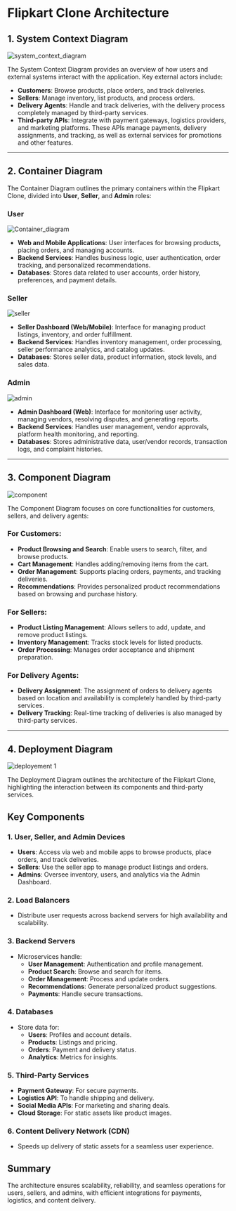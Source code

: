 # Flipkart Clone Architecture

## 1. System Context Diagram

![system_context_diagram](https://github.com/user-attachments/assets/e15149a9-95ef-459e-8215-83679f7d5e2f)



The System Context Diagram provides an overview of how users and external systems interact with the application. Key external actors include:

- **Customers**: Browse products, place orders, and track deliveries.
- **Sellers**: Manage inventory, list products, and process orders.
- **Delivery Agents**: Handle and track deliveries, with the delivery process completely managed by third-party services.
- **Third-party APIs**: Integrate with payment gateways, logistics providers, and marketing platforms. These APIs manage payments, delivery assignments, and tracking, as well as external services for promotions and other features.
---

## 2. Container Diagram  

The Container Diagram outlines the primary containers within the Flipkart Clone, divided into **User**, **Seller**, and **Admin** roles:  
### **User**
![Container_diagram](https://github.com/user-attachments/assets/74cb52ad-ef32-4a04-b883-8711a82101e4)  


- **Web and Mobile Applications**: User interfaces for browsing products, placing orders, and managing accounts.  
- **Backend Services**: Handles business logic, user authentication, order tracking, and personalized recommendations.  
- **Databases**: Stores data related to user accounts, order history, preferences, and payment details.  

### **Seller**
![seller](https://github.com/user-attachments/assets/a6e8cf3f-fcd0-435a-ae6e-91cca1532f95)

- **Seller Dashboard (Web/Mobile)**: Interface for managing product listings, inventory, and order fulfillment.  
- **Backend Services**: Handles inventory management, order processing, seller performance analytics, and catalog updates.  
- **Databases**: Stores seller data, product information, stock levels, and sales data.  

### **Admin**
![admin](https://github.com/user-attachments/assets/a9a2f4bf-10e0-4a31-952e-a532f7b590ad)

- **Admin Dashboard (Web)**: Interface for monitoring user activity, managing vendors, resolving disputes, and generating reports.  
- **Backend Services**: Handles user management, vendor approvals, platform health monitoring, and reporting.  
- **Databases**: Stores administrative data, user/vendor records, transaction logs, and complaint histories.  

---

## 3. Component Diagram
![component](https://github.com/user-attachments/assets/3a07ba8c-3e3c-461e-9a75-a474981340e1)



The Component Diagram focuses on core functionalities for customers, sellers, and delivery agents:  

### For Customers:
- **Product Browsing and Search**: Enable users to search, filter, and browse products.  
- **Cart Management**: Handles adding/removing items from the cart.  
- **Order Management**: Supports placing orders, payments, and tracking deliveries.  
- **Recommendations**: Provides personalized product recommendations based on browsing and purchase history.  

### For Sellers:
- **Product Listing Management**: Allows sellers to add, update, and remove product listings.  
- **Inventory Management**: Tracks stock levels for listed products.  
- **Order Processing**: Manages order acceptance and shipment preparation.  
 
### For Delivery Agents:
- **Delivery Assignment**: The assignment of orders to delivery agents based on location and availability is completely handled by third-party services.
- **Delivery Tracking**: Real-time tracking of deliveries is also managed by third-party services.
---

## 4. Deployment Diagram
![deployement 1](https://github.com/user-attachments/assets/f3c20f37-d96a-4e34-a2ac-15479fea8f7a)


The Deployment Diagram outlines the architecture of the Flipkart Clone, highlighting the interaction between its components and third-party services.

## Key Components

### 1. **User, Seller, and Admin Devices**
- **Users**: Access via web and mobile apps to browse products, place orders, and track deliveries.  
- **Sellers**: Use the seller app to manage product listings and orders.  
- **Admins**: Oversee inventory, users, and analytics via the Admin Dashboard.

### 2. **Load Balancers**
- Distribute user requests across backend servers for high availability and scalability.

### 3. **Backend Servers**
- Microservices handle:
  - **User Management**: Authentication and profile management.
  - **Product Search**: Browse and search for items.
  - **Order Management**: Process and update orders.
  - **Recommendations**: Generate personalized product suggestions.
  - **Payments**: Handle secure transactions.

### 4. **Databases**
- Store data for:
  - **Users**: Profiles and account details.
  - **Products**: Listings and pricing.
  - **Orders**: Payment and delivery status.
  - **Analytics**: Metrics for insights.

### 5. **Third-Party Services**
- **Payment Gateway**: For secure payments.  
- **Logistics API**: To handle shipping and delivery.  
- **Social Media APIs**: For marketing and sharing deals.  
- **Cloud Storage**: For static assets like product images.

### 6. **Content Delivery Network (CDN)**
- Speeds up delivery of static assets for a seamless user experience.

## Summary
The architecture ensures scalability, reliability, and seamless operations for users, sellers, and admins, with efficient integrations for payments, logistics, and content delivery.

